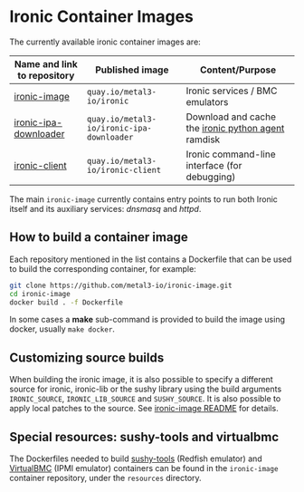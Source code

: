 # Ironic Container Images

<!-- cSpell:ignore dockerfiles -->

The currently available ironic container images are:

| Name and link to repository | Published image | Content/Purpose |
| --- | --- | --- |
| [ironic-image](https://github.com/metal3-io/ironic-image) | `quay.io/metal3-io/ironic` | Ironic services / BMC emulators |
| [ironic-ipa-downloader](https://github.com/metal3-io/ironic-ipa-downloader) | `quay.io/metal3-io/ironic-ipa-downloader` | Download and cache the [ironic python agent][ipa] ramdisk |
| [ironic-client](https://github.com/metal3-io/ironic-client) | `quay.io/metal3-io/ironic-client` | Ironic command-line interface (for debugging) |

The main `ironic-image` currently contains entry points to run both Ironic
itself and its auxiliary services: *dnsmasq* and *httpd*.

[ipa]: ironic-python-agent

## How to build a container image

Each repository mentioned in the list contains a Dockerfile that can be
used to build the corresponding container, for example:

```bash
git clone https://github.com/metal3-io/ironic-image.git
cd ironic-image
docker build . -f Dockerfile
```

In some cases a **make** sub-command is provided to build the image using
docker, usually `make docker`.

## Customizing source builds

When building the ironic image, it is also possible to specify a different
source for ironic, ironic-lib or the sushy library using the build arguments
`IRONIC_SOURCE`, `IRONIC_LIB_SOURCE` and `SUSHY_SOURCE`. It is also possible
to apply local patches to the source. See [ironic-image
README](https://github.com/metal3-io/ironic-image/blob/main/README.md) for
details.

## Special resources: sushy-tools and virtualbmc

The Dockerfiles needed to build
[sushy-tools](https://docs.openstack.org/sushy-tools/latest/) (Redfish
emulator) and [VirtualBMC](https://docs.openstack.org/virtualbmc/latest/) (IPMI
emulator) containers can be found in the `ironic-image` container repository,
under the `resources` directory.
